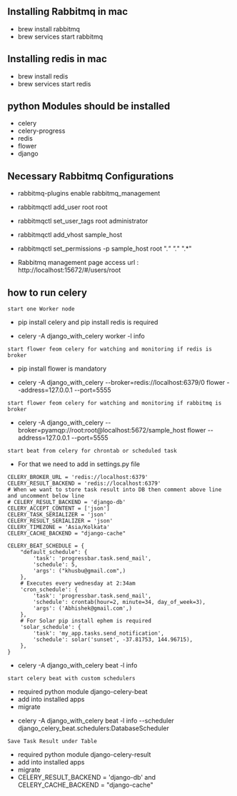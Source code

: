 ## Installing Rabbitmq in mac

* brew install rabbitmq
* brew services start rabbitmq

## Installing redis in mac

* brew install redis
* brew services start redis

## python Modules should be installed

- celery
- celery-progress
- redis
- flower
- django

## Necessary Rabbitmq Configurations

* rabbitmq-plugins enable rabbitmq_management

* rabbitmqctl add_user root root

* rabbitmqctl set_user_tags root administrator

* rabbitmqctl add_vhost sample_host

* rabbitmqctl set_permissions -p sample_host root ".*" ".*" ".*"

* Rabbitmq management page access url : http://localhost:15672/#/users/root

## how to run celery

`start one Worker node`

- pip install celery and pip install redis is required

* celery -A django_with_celery worker -l info

`start flower feom celery for watching and monitoring if redis is broker`

- pip install flower is mandatory

* celery -A django_with_celery --broker=redis://localhost:6379/0 flower --address=127.0.0.1 --port=5555

`start flower feom celery for watching and monitoring if rabbitmq is broker`

* celery -A django_with_celery --broker=pyamqp://root:root@localhost:5672/sample_host flower --address=127.0.0.1
  --port=5555

`start beat from celery for chrontab or scheduled task`

- For that we need to add in settings.py file

```
CELERY_BROKER_URL = 'redis://localhost:6379'
CELERY_RESULT_BACKEND = 'redis://localhost:6379'
# When we want to store task result into DB then comment above line and uncomment below line
# CELERY_RESULT_BACKEND = 'django-db'
CELERY_ACCEPT_CONTENT = ['json']
CELERY_TASK_SERIALIZER = 'json'
CELERY_RESULT_SERIALIZER = 'json'
CELERY_TIMEZONE = 'Asia/Kolkata'
CELERY_CACHE_BACKEND = "django-cache"

CELERY_BEAT_SCHEDULE = {
    "default_schedule": {
        'task': 'progressbar.task.send_mail',
        'schedule': 5,
        'args': ("khusbu@gmail.com",)
    },
    # Executes every wednesday at 2:34am
    'cron_schedule': {
        'task': 'progressbar.task.send_mail',
        'schedule': crontab(hour=2, minute=34, day_of_week=3),
        'args': ('Abhishek@gmail.com',)
    },
    # For Solar pip install ephem is required 
    'solar_schedule': {
        'task': 'my_app.tasks.send_notification',
        'schedule': solar('sunset', -37.81753, 144.96715),
    },
}
```

* celery -A django_with_celery beat -l info

`start celery beat with custom schedulers`

- required python module django-celery-beat
- add into installed apps
- migrate

* celery -A django_with_celery beat -l info --scheduler django_celery_beat.schedulers:DatabaseScheduler

`Save Task Result under Table`

- required python module django-celery-result
- add into installed apps
- migrate
- CELERY_RESULT_BACKEND = 'django-db' and CELERY_CACHE_BACKEND = "django-cache" 